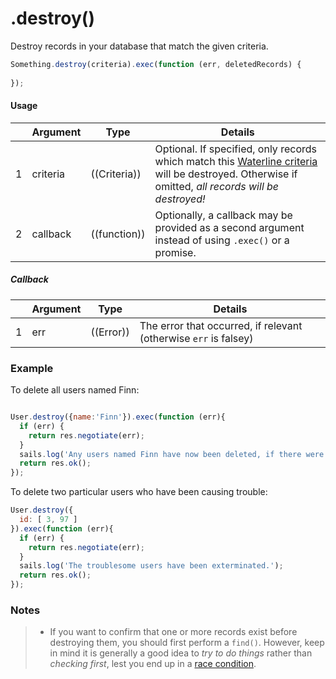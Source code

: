 # .destroy()

Destroy records in your database that match the given criteria.

```javascript
Something.destroy(criteria).exec(function (err, deletedRecords) {
  
});
```

#### Usage

|   |     Argument        | Type                                         | Details                            |
|---|---------------------|----------------------------------------------|------------------------------------|
| 1 |    criteria         | ((Criteria))                                 | Optional.  If specified, only records which match this [Waterline criteria](https://github.com/balderdashy/waterline-docs/blob/master/queries/query-language.md) will be destroyed.  Otherwise if omitted, _all records will be destroyed!_ |
| 2 |    callback         | ((function))          | Optionally, a callback may be provided as a second argument instead of using `.exec()` or a promise.        |

##### Callback

|   |     Argument        | Type                | Details |
|---|---------------------|---------------------|------------------------------------------------------------------------------|
| 1 |    err              | ((Error))           | The error that occurred, if relevant (otherwise `err` is falsey)             |



<!-- 
| 2 |    deletedRecords   | ((array))           | An array containing any records which were deleted.
-->


### Example

To delete all users named Finn:
```javascript

User.destroy({name:'Finn'}).exec(function (err){
  if (err) {
    return res.negotiate(err);
  }
  sails.log('Any users named Finn have now been deleted, if there were any.');
  return res.ok();
});
```

To delete two particular users who have been causing trouble:

```javascript
User.destroy({
  id: [ 3, 97 ]
}).exec(function (err){
  if (err) {
    return res.negotiate(err);
  }
  sails.log('The troublesome users have been exterminated.');
  return res.ok();
});
```


### Notes
> - If you want to confirm that one or more records exist before destroying them, you should first perform a `find()`.  However, keep in mind it is generally a good idea to _try to do things_ rather than _checking first_, lest you end up in a [race condition](http://people.cs.umass.edu/~emery/classes/cmpsci377/f07/scribe/scribe8-1.pdf).


<docmeta name="methodType" value="instance">
<docmeta name="importance" value="undefined">
<docmeta name="displayName" value=".destroy()">

